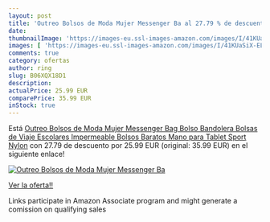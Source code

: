 ```yaml
---
layout: post
title: 'Outreo Bolsos de Moda Mujer Messenger Ba al 27.79 % de descuento'
date: 
thumbnailImage: 'https://images-eu.ssl-images-amazon.com/images/I/41KUaSiX-EL._SL200_.jpg'
images: [ 'https://images-eu.ssl-images-amazon.com/images/I/41KUaSiX-EL._SL200_.jpg' ]
comments: true
category: ofertas
author: ring
slug: B06XQX18D1
description:
actualPrice: 25.99 EUR
comparePrice: 35.99 EUR
inStock: true
---
```


Está [Outreo Bolsos de Moda Mujer Messenger Bag Bolso Bandolera Bolsas de Viaje Escolares Impermeable Bolsos Baratos Mano para Tablet Sport Nylon](https://www.amazon.es/dp/B06XQX18D1/?tag=tolees-21) con 27.79 de descuento por 25.99 EUR (original: 35.99 EUR) en el siguiente enlace!

[![Outreo Bolsos de Moda Mujer Messenger Ba](https://images-eu.ssl-images-amazon.com/images/I/41KUaSiX-EL._SL200_.jpg)](https://www.amazon.es/dp/B06XQX18D1/?tag=tolees-21)

[Ver la oferta!!](https://www.amazon.es/dp/B06XQX18D1/?tag=tolees-21)

Links participate in Amazon Associate program and might generate a comission on qualifying sales


